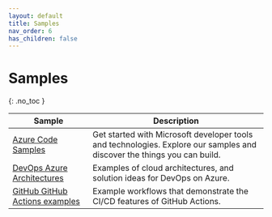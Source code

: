 ```yaml
---
layout: default
title: Samples
nav_order: 6
has_children: false
---
```


# Samples
{: .no_toc }


| Sample | Description |
| --- | --- | 
| [Azure Code Samples](https://azure.microsoft.com/en-in/resources/samples/) |  Get started with Microsoft developer tools and technologies. Explore our samples and discover the things you can build. |
| [DevOps Azure Architectures](https://learn.microsoft.com/en-us/azure/architecture/browse/?azure_categories=devops) | Examples of cloud architectures, and solution ideas for DevOps on Azure. |
| [GitHub GitHub Actions examples](https://docs.github.com/en/actions/examples) | Example workflows that demonstrate the CI/CD features of GitHub Actions. |







<br/>
